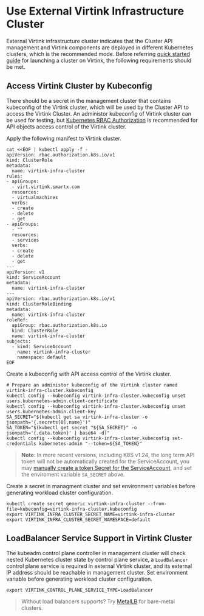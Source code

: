 # Use External Virtink Infrastructure Cluster

External Virtink infrastructure cluster indicates that the Cluster API management and Virtink components are deployed in different Kubernetes clusters, which is the recommended mode. Before referring [quick started guide](https://cluster-api.sigs.k8s.io/user/quick-start.html) for launching a cluster on Virtink, the following requirements should be met.

## Access Virtink Cluster by Kubeconfig

There should be a secret in the management cluster that contains kubeconfig of the Virtink cluster, which will be used by the Cluster API to access the Virtink Cluster. An administor kubeconfig of Virtink cluster can be used for testing, but [Kubernetes RBAC Authorization](https://kubernetes.io/docs/reference/access-authn-authz/rbac/) is recommended for API objects access control of the Virtink cluster.

Apply the following manifest to Virtink cluster.

```shell
cat <<EOF | kubectl apply -f -
apiVersion: rbac.authorization.k8s.io/v1
kind: ClusterRole
metadata:
  name: virtink-infra-cluster
rules:
- apiGroups:
  - virt.virtink.smartx.com
  resources:
  - virtualmachines
  verbs:
  - create
  - delete
  - get
- apiGroups:
  - ""
  resources:
  - services
  verbs:
  - create
  - delete
  - get
---
apiVersion: v1
kind: ServiceAccount
metadata:
  name: virtink-infra-cluster
---
apiVersion: rbac.authorization.k8s.io/v1
kind: ClusterRoleBinding
metadata:
  name: virtink-infra-cluster
roleRef:
  apiGroup: rbac.authorization.k8s.io
  kind: ClusterRole
  name: virtink-infra-cluster
subjects:
  - kind: ServiceAccount
    name: virtink-infra-cluster
    namespace: default
EOF
```

Create a kubeconfig with API access control of the Virtink cluster.

```shell
# Prepare an administor kubeconfig of the Virtink cluster named virtink-infra-cluster.kubeconfig
kubectl config --kubeconfig virtink-infra-cluster.kubeconfig unset users.kubernetes-admin.client-certificate
kubectl config --kubeconfig virtink-infra-cluster.kubeconfig unset users.kubernetes-admin.client-key
SA_SECRET="$(kubectl get sa virtink-infra-cluster -o jsonpath='{.secrets[0].name}')"
SA_TOKEN="$(kubectl get secret "${SA_SECRET}" -o jsonpath='{.data.token}' | base64 -d)"
kubectl config --kubeconfig virtink-infra-cluster.kubeconfig set-credentials kubernetes-admin "--token=${SA_TOKEN}"
```

> **Note**: In more recent versions, including K8S v1.24, the long term API token will not be automatically created for the ServiceAccount, you may [manually create a token Secret for the ServiceAccount](https://kubernetes.io/docs/tasks/configure-pod-container/configure-service-account/#manually-create-a-long-lived-api-token-for-a-serviceaccount), and set the enviroment variable `SA_SECRET` above.

Create a secret in managment cluster and set environment variables before generating workload cluster configuration.

```shell
kubectl create secret generic virtink-infra-cluster --from-file=kubeconfig=virtink-infra-cluster.kubeconfig
export VIRTINK_INFRA_CLUSTER_SECRET_NAME=virtink-infra-cluster
export VIRTINK_INFRA_CLUSTER_SECRET_NAMESPACE=default
```

## LoadBalancer Service Support in Virtink Cluster

The kubeadm control plane controller in management cluster will check nested Kubernetes cluster state by control plane service, a `LoadBalancer` control plane service is required in external Virtink cluster, and its external IP address should be reachable in management cluster. Set environment variable before generating workload cluster configuration.

```shell
export VIRTINK_CONTROL_PLANE_SERVICE_TYPE=LoadBalancer
```

> Without load balancers supports? Try [MetalLB](https://metallb.universe.tf/) for bare-metal clusters.
